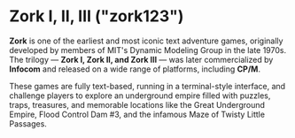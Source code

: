 # Zork I, II, III ("zork123")

**Zork** is one of the earliest and most iconic text adventure games, originally
developed by members of MIT's Dynamic Modeling Group in the late 1970s. The
trilogy — **Zork I, Zork II, and Zork III** — was later commercialized by
**Infocom** and released on a wide range of platforms, including **CP/M**.

These games are fully text-based, running in a terminal-style interface, and
challenge players to explore an underground empire filled with puzzles, traps,
treasures, and memorable locations like the Great Underground Empire, Flood
Control Dam #3, and the infamous Maze of Twisty Little Passages.
